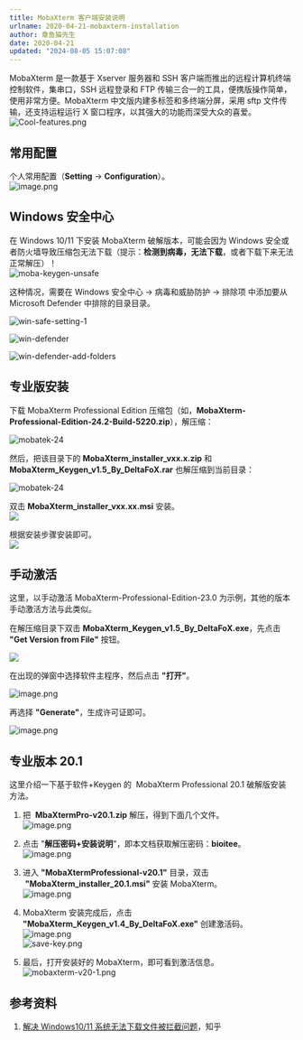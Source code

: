 ```yaml
---
title: MobaXterm 客户端安装说明
urlname: 2020-04-21-mobaxterm-installation
author: 章鱼猫先生
date: 2020-04-21
updated: "2024-08-05 15:07:08"
---
```


MobaXterm 是一款基于 Xserver 服务器和 SSH 客户端而推出的远程计算机终端控制软件，集串口，SSH 远程登录和 FTP 传输三合一的工具，便携版操作简单，使用非常方便。MobaXterm 中文版内建多标签和多终端分屏，采用 sftp 文件传输，还支持运程运行 X 窗口程序，以其强大的功能而深受大众的喜爱。      
![Cool-features.png](https://shub.weiyan.tech/yuque/elog-cookbook-img/FpTLo9aWhu8hBlydiGWZyDhX-BCy.png)

## 常用配置

个人常用配置（**Setting** → **Configuration**）。      
![image.png](https://shub.weiyan.tech/yuque/elog-cookbook-img/Fj2hYMInrpeM5Lv4rmLzPq0a-A75.png)

## Windows 安全中心

在 Windows 10/11 下安装 MobaXterm 破解版本，可能会因为 Windows 安全或者防火墙导致压缩包无法下载（提示：**检测到病毒，无法下载**，或者下载下来无法正常解压）！      
![moba-keygen-unsafe](https://kg.weiyan.cc/2024/08/moba-keygen-unsafe.png)

这种情况，需要在 Windows 安全中心 → 病毒和威胁防护 → 排除项 中添加要从 Microsoft Defender 中排除的目录目录。      

![win-safe-setting-1](https://kg.weiyan.cc/2024/08/win-safe-setting-1.png)

![win-defender](https://kg.weiyan.cc/2024/08/win-defender.png)

![win-defender-add-folders](https://kg.weiyan.cc/2024/08/win-defender-add-folders.png)


## 专业版安装

下载 MobaXterm Professional Edition 压缩包（如，**MobaXterm-Professional-Edition-24.2-Build-5220.zip**），解压缩：    

![mobatek-24](https://kg.weiyan.cc/2024/08/mobatek-24.2-unzip.png)

然后，把该目录下的 **MobaXterm_installer_vxx.x.zip** 和 **MobaXterm_Keygen_v1.5_By_DeltaFoX.rar** 也解压缩到当前目录：

![mobatek-24](https://kg.weiyan.cc/2024/08/mobatek-24.2-unzip-all.png)
 
双击 **MobaXterm_installer_vxx.xx.msi** 安装。    
![](https://shub.weiyan.tech/yuque/elog-cookbook-img/FsuIvHKuqYasRoRkJKQrAt8-ljYJ.jpeg)

根据安装步骤安装即可。    
![](https://shub.weiyan.tech/yuque/elog-cookbook-img/FpXbeB0fu3oNHMNexbLmFqHWGP8L.jpeg)

## 手动激活

这里，以手动激活 MobaXterm-Professional-Edition-23.0 为示例，其他的版本手动激活方法与此类似。

在解压缩目录下双击 **MobaXterm_Keygen_v1.5_By_DeltaFoX.exe**，先点击 **"Get Version from File"** 按钮。   

![](https://shub.weiyan.tech/yuque/elog-cookbook-img/FoHkyHp-b9lXGI0ss03m6HR4pZYG.jpeg)

在出现的弹窗中选择软件主程序，然后点击 **"打开"**。    

![image.png](https://shub.weiyan.tech/yuque/elog-cookbook-img/FuYn7z_OYoLRviAoNYd8VMKknnqX.png)

再选择 **"Generate"**，生成许可证即可。    

![image.png](https://shub.weiyan.tech/yuque/elog-cookbook-img/FrjxZ5qUgDwF0ovEG4deJ-HgT4Ji.png)

## 专业版本 20.1

这里介绍一下基于软件+Keygen 的  MobaXterm Professional 20.1 破解版安装方法。

1. 把  **MbaXtermPro-v20.1.zip** 解压，得到下面几个文件。      
   ![image.png](https://shub.weiyan.tech/yuque/elog-cookbook-img/FuFtOLTdWbyUeVgCo3_jOXP0vHSQ.png)

2. 点击 "**解压密码+安装说明**"，即本文档获取解压密码：**bioitee**。      
   ![image.png](https://shub.weiyan.tech/yuque/elog-cookbook-img/FhkNPSdJHhVSaCsDi72ZtgwiK76d.png)

3. 进入 **"MobaXtermProfessional-v20.1"** 目录，双击  **"MobaXterm_installer_20.1.msi"** 安装 MobaXterm。      
   ![image.png](https://shub.weiyan.tech/yuque/elog-cookbook-img/FkeCvBVLc6ZllMOOb7sB9YWoTsQQ.png)       
   
4. MobaXterm 安装完成后，点击 **"MobaXterm_Keygen_v1.4_By_DeltaFoX.exe"** 创建激活码。      
   ![image.png](https://shub.weiyan.tech/yuque/elog-cookbook-img/FlugTsKrGe4y_vpcn7VmsVU2aLrM.png)         
   ![save-key.png](https://shub.weiyan.tech/yuque/elog-cookbook-img/FmmykrIvMcBmC2twwMTNC6Qj4Fpn.png)      

5. 最后，打开安装好的 MobaXterm，即可看到激活信息。
   ![mobaxterm-v20-1.png](https://shub.weiyan.tech/yuque/elog-cookbook-img/Fl1zevSxnU-Gbk0hOSyeTf6v0aF7.png)

## 参考资料

1. [解决 Windows10/11 系统无法下载文件被拦截问题](https://zhuanlan.zhihu.com/p/526667214)，知乎
